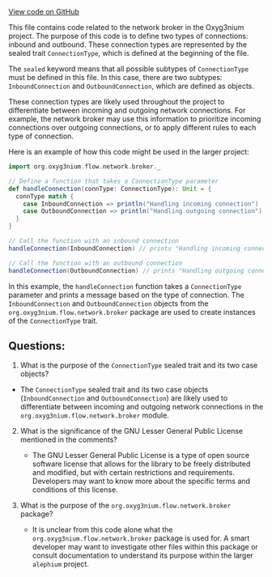 [View code on GitHub](https://github.com/alephium/alephium/flow/src/main/scala/org/alephium/flow/network/broker/ConnectionType.scala)

This file contains code related to the network broker in the Oxyg3nium project. The purpose of this code is to define two types of connections: inbound and outbound. These connection types are represented by the sealed trait `ConnectionType`, which is defined at the beginning of the file. 

The `sealed` keyword means that all possible subtypes of `ConnectionType` must be defined in this file. In this case, there are two subtypes: `InboundConnection` and `OutboundConnection`, which are defined as objects. 

These connection types are likely used throughout the project to differentiate between incoming and outgoing network connections. For example, the network broker may use this information to prioritize incoming connections over outgoing connections, or to apply different rules to each type of connection. 

Here is an example of how this code might be used in the larger project:

```scala
import org.oxyg3nium.flow.network.broker._

// Define a function that takes a ConnectionType parameter
def handleConnection(connType: ConnectionType): Unit = {
  connType match {
    case InboundConnection => println("Handling incoming connection")
    case OutboundConnection => println("Handling outgoing connection")
  }
}

// Call the function with an inbound connection
handleConnection(InboundConnection) // prints "Handling incoming connection"

// Call the function with an outbound connection
handleConnection(OutboundConnection) // prints "Handling outgoing connection"
```

In this example, the `handleConnection` function takes a `ConnectionType` parameter and prints a message based on the type of connection. The `InboundConnection` and `OutboundConnection` objects from the `org.oxyg3nium.flow.network.broker` package are used to create instances of the `ConnectionType` trait.
## Questions: 
 1. What is the purpose of the `ConnectionType` sealed trait and its two case objects?
   - The `ConnectionType` sealed trait and its two case objects (`InboundConnection` and `OutboundConnection`) are likely used to differentiate between incoming and outgoing network connections in the `org.oxyg3nium.flow.network.broker` module.

2. What is the significance of the GNU Lesser General Public License mentioned in the comments?
   - The GNU Lesser General Public License is a type of open source software license that allows for the library to be freely distributed and modified, but with certain restrictions and requirements. Developers may want to know more about the specific terms and conditions of this license.

3. What is the purpose of the `org.oxyg3nium.flow.network.broker` package?
   - It is unclear from this code alone what the `org.oxyg3nium.flow.network.broker` package is used for. A smart developer may want to investigate other files within this package or consult documentation to understand its purpose within the larger `alephium` project.